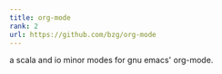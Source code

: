 ```yaml
---
title: org-mode
rank: 2
url: https://github.com/bzg/org-mode
---
```

a scala and io minor modes for gnu emacs' org-mode.